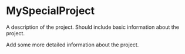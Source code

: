 # MySpecialProject
A description of the project. Should include basic information about the project.

Add some more detailed information about the project.
